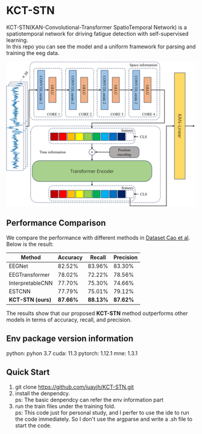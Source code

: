 # KCT-STN
KCT-STN(KAN-Convolutional-Transformer SpatioTemporal Network) is a spatiotemporal network for driving fatigue detection with self-supervised learning.  
In this repo you can see the model and a uniform framework for parsing and training the eeg data.

![structure of KCT-STN](images\structure.png)

## Performance Comparison

We compare the performance with different methods in [Dataset Cao et al](https://www.nature.com/articles/s41597-019-0027-4). Below is the result:

| Method                 | Accuracy | Recall | Precision |
|------------------------|----------|--------|-----------|
| EEGNet             | 82.52%   | 83.96% | 83.30%    |
| EEGTransformer     | 78.02%   | 72.22% | 78.56%    |
| InterpretableCNN   | 77.70%   | 75.30% | 74.66%    |
| ESTCNN             | 77.79%   | 75.01% | 79.12%    |
| **KCT-STN (ours)**   | **87.66%** | **88.13%** | **87.62%** |

The results show that our proposed **KCT-STN** method outperforms other models in terms of accuracy, recall, and precision.



## Env package version information
python: pyhon 3.7
cuda: 11.3
pytorch: 1.12.1
mne: 1.3.1

## Quick Start
1. git clone https://github.com/iuayjh/KCT-STN.git
2. install the denpendcy.  
ps: The basic denpendcy can refer the env information part
3. run the train files under the training fold.  
ps: This code just for personal study, and I perfer to use the ide to run the code immediately. So I don't use the argparse and write a .sh file to start the code.